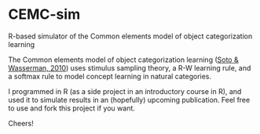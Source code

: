 # CEMC-sim
R-based simulator of the Common elements model of object categorization learning

The Common elements model of object categorization learning ([Soto & Wasserman, 2010](http://people.psych.ucsb.edu/soto/fabian/docs/PR.10.sw.pdf)) uses stimulus sampling theory, a R-W learning rule, and a softmax rule to model concept learning in natural categories.

I programmed in R (as a side project in an introductory course in R), and used it to simulate results in an (hopefully) upcoming publication. Feel free to use and fork this project if you want.

Cheers!



